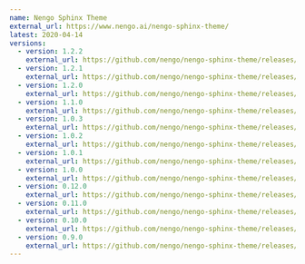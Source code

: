 ```yaml
---
name: Nengo Sphinx Theme
external_url: https://www.nengo.ai/nengo-sphinx-theme/
latest: 2020-04-14
versions:
  - version: 1.2.2
    external_url: https://github.com/nengo/nengo-sphinx-theme/releases/tag/v1.2.2
  - version: 1.2.1
    external_url: https://github.com/nengo/nengo-sphinx-theme/releases/tag/v1.2.1
  - version: 1.2.0
    external_url: https://github.com/nengo/nengo-sphinx-theme/releases/tag/v1.2.0
  - version: 1.1.0
    external_url: https://github.com/nengo/nengo-sphinx-theme/releases/tag/v1.1.0
  - version: 1.0.3
    external_url: https://github.com/nengo/nengo-sphinx-theme/releases/tag/v1.0.3
  - version: 1.0.2
    external_url: https://github.com/nengo/nengo-sphinx-theme/releases/tag/v1.0.2
  - version: 1.0.1
    external_url: https://github.com/nengo/nengo-sphinx-theme/releases/tag/v1.0.1
  - version: 1.0.0
    external_url: https://github.com/nengo/nengo-sphinx-theme/releases/tag/v1.0.0
  - version: 0.12.0
    external_url: https://github.com/nengo/nengo-sphinx-theme/releases/tag/v0.12.0
  - version: 0.11.0
    external_url: https://github.com/nengo/nengo-sphinx-theme/releases/tag/v0.11.0
  - version: 0.10.0
    external_url: https://github.com/nengo/nengo-sphinx-theme/releases/tag/v0.10.0
  - version: 0.9.0
    external_url: https://github.com/nengo/nengo-sphinx-theme/releases/tag/v0.9.0
---
```

